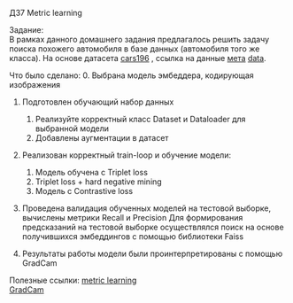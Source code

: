 ДЗ7 Metric learning

Задание:  
В рамках данного домашнего задания предлагалось решить задачу поиска похожего автомобиля в базе данных (автомобиля того же класса). На основе датасета [cars196](https://paperswithcode.com/sota/metric-learning-on-cars196) , ссылка на данные [мета](https://drive.google.com/file/d/1PD-lbbcKSelDeAYKafe3boc5mqqEe7X7/view?usp=sharing) [data](https://drive.google.com/file/d/1l9EnYMC-xGX706SY1kN8RceMmFViASfx/view?usp=sharing).


Что было сделано:
0. Выбрана модель эмбеддера, кодирующая изображения

1. Подготовлен обучающий набор данных
    1. Реализуйте корректный класс Dataset и Dataloader для выбранной модели
    2. Добавлены аугментации в датасет

2. Реализован корректный train-loop и обучение модели:  
    1. Модель обучена c Triplet loss
    2. Triplet loss + hard negative mining
    3. Модель с Contrastive loss

 
3. Проведена валидация обученных моделей на тестовой выборке, вычислены метрики Recall и Precision
Для формирования предсказаний на тестовой выборке осуществлялся поиск на основе получившихся эмбеддингов с помощью библиотеки Faiss

4. Результаты работы модели были проинтерпретированы с помощью GradCam



Полезные ссылки:
[metric learning](https://github.com/KevinMusgrave/pytorch-metric-learning)  
[GradCam](https://github.com/jacobgil/pytorch-grad-cam)